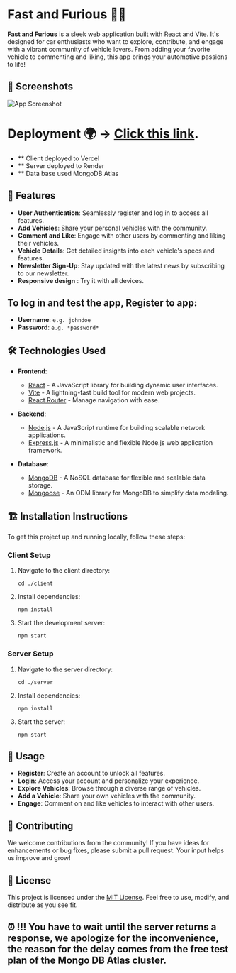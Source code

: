 # Fast and Furious 🚗💨

**Fast and Furious** is a sleek web application built with React and Vite. It's designed for car enthusiasts who want to explore, contribute, and engage with a vibrant community of vehicle lovers. From adding your favorite vehicle to commenting and liking, this app brings your automotive passions to life!

## 📸 Screenshots

![App Screenshot](./screenshots/Home%20Page(User).png)

# Deployment 🌍 -> [Click this link](https://fast-and-furious-sigma.vercel.app).

- ** Client deployed to Vercel
- ** Server deployed to Render
- ** Data base used MongoDB Atlas 
## 🚀 Features

- **User Authentication**: Seamlessly register and log in to access all features.
- **Add Vehicles**: Share your personal vehicles with the community.
- **Comment and Like**: Engage with other users by commenting and liking their vehicles.
- **Vehicle Details**: Get detailed insights into each vehicle's specs and features.
- **Newsletter Sign-Up**: Stay updated with the latest news by subscribing to our newsletter.
- **Responsive design** : Try it with all devices.
  

## To log in and test the app, Register to app:

- **Username**: `e.g. johndoe`
- **Password**: `e.g. *password*`
  
## 🛠️ Technologies Used

- **Frontend**:
  - [React](https://reactjs.org/) - A JavaScript library for building dynamic user interfaces.
  - [Vite](https://vitejs.dev/) - A lightning-fast build tool for modern web projects.
  - [React Router](https://reactrouter.com/) - Manage navigation with ease.

- **Backend**:
  - [Node.js](https://nodejs.org/) - A JavaScript runtime for building scalable network applications.
  - [Express.js](https://expressjs.com/) - A minimalistic and flexible Node.js web application framework.

- **Database**:
  - [MongoDB](https://www.mongodb.com/) - A NoSQL database for flexible and scalable data storage.
  - [Mongoose](https://mongoosejs.com/) - An ODM library for MongoDB to simplify data modeling.

## 🏗️ Installation Instructions

To get this project up and running locally, follow these steps:

### Client Setup

1. Navigate to the client directory:
    ```
    cd ./client
    ```
2. Install dependencies:
    ```
    npm install
    ```
3. Start the development server:
    ```
    npm start
    ```

### Server Setup

1. Navigate to the server directory:
    ```
    cd ./server
    ```
2. Install dependencies:
    ```
    npm install
    ```
3. Start the server:
    ```
    npm start
    ```

## 🧭 Usage

- **Register**: Create an account to unlock all features.
- **Login**: Access your account and personalize your experience.
- **Explore Vehicles**: Browse through a diverse range of vehicles.
- **Add a Vehicle**: Share your own vehicles with the community.
- **Engage**: Comment on and like vehicles to interact with other users.

## 🤝 Contributing

We welcome contributions from the community! If you have ideas for enhancements or bug fixes, please submit a pull request. Your input helps us improve and grow!

## 📜 License

This project is licensed under the [MIT License](https://opensource.org/licenses/MIT). Feel free to use, modify, and distribute as you see fit.

## ⏰ !!! You have to wait until the server returns a response, we apologize for the inconvenience, the reason for the delay comes from the free test plan of the Mongo DB Atlas cluster.
